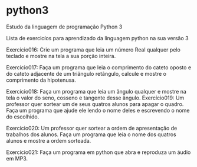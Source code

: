 # python3
Estudo da linguagem de programação Python 3

Lista de exercicíos para aprendizado da linguagem python na sua versão 3

Exercício016: Crie um programa que leia um número Real qualquer pelo teclado e mostre na tela a sua porção inteira.

Exercício017: Faça um programa que leia o comprimento do cateto oposto e do cateto adjacente de um triângulo retângulo, calcule e mostre o               comprimento da hipotenusa.

Exercício018: Faça um programa que leia um ângulo qualquer e mostre na tela o valor do seno, cosseno e tangente desse ângulo.
Exercício019: Um professor quer sortear um de seus quatros alunos para apagar o quadro. Faça um programa que ajude ele lendo o nome                     deles e escrevendo o nome do escolhido.

Exercício020: Um professor quer sortear a ordem de apresentação de trabalhos dos alunos. Faça um programa que leia o nome dos quatros                   alunos e mostre a ordem sorteada.

Exercício021: Faça um programa em python que abra e reproduza um áudio em MP3.
